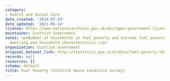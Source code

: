 ```yaml
---
category:
- Health and Social Care
date_created: '2014-07-29'
date_updated: '2021-06-14'
license: https://www.nationalarchives.gov.uk/doc/open-government-licence/version/3/
maintainer: Scottish Government
notes: <p>Number of households in fuel poverty and extreme fuel poverty by selected
  dwelling and household characteristics.</p>
organization: Scottish Government
original_dataset_link: http://statistics.gov.scot/data/fuel-poverty-shcs
records: null
resources: []
schema: default
title: Fuel Poverty (Scottish House Condition Survey)
---
```

